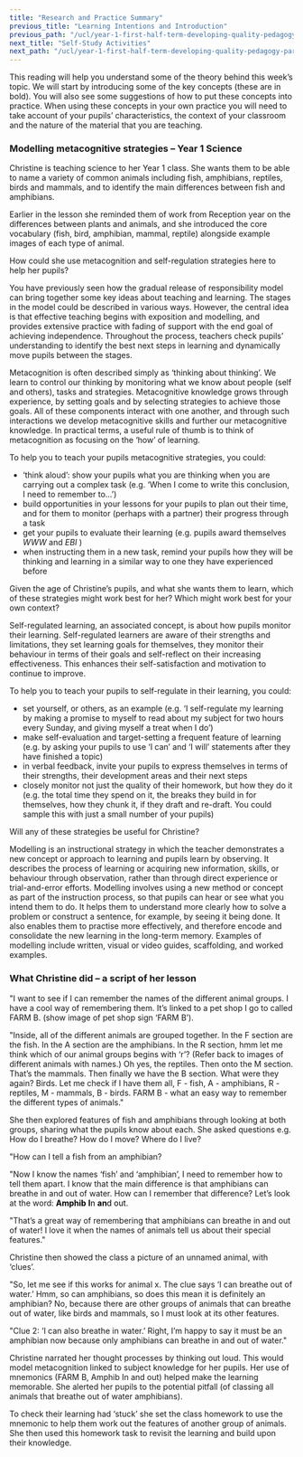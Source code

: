 ```yaml
---
title: "Research and Practice Summary"
previous_title: "Learning Intentions and Introduction"
previous_path: "/ucl/year-1-first-half-term-developing-quality-pedagogy-part-1/spring-week-4-ect-learning-intentions-and-introduction"
next_title: "Self-Study Activities"
next_path: "/ucl/year-1-first-half-term-developing-quality-pedagogy-part-1/spring-week-4-ect-self-study-activities"
---
```


This reading will help you understand some of the theory behind this week’s topic. We will start by introducing some of the key concepts (these are in bold). You will also see some suggestions of how to put these concepts into practice. When using these concepts in your own practice you will need to take account of your pupils’ characteristics, the context of your classroom and the nature of the material that you are teaching.

### Modelling metacognitive strategies – Year 1 Science

Christine is teaching science to her Year 1 class. She wants them to be able to name
a variety of common animals including fish, amphibians, reptiles, birds and mammals,
and to identify the main differences between fish and amphibians.

Earlier in the
lesson she reminded them of work from Reception year on the differences between plants
and animals, and she introduced the core vocabulary (fish, bird, amphibian, mammal,
reptile) alongside example images of each type of animal.

How could she use metacognition and self-regulation strategies here to help
her pupils?

You have previously seen how the gradual release of responsibility model can bring together some key ideas about teaching and learning. The stages in the model could be described in various ways. However, the central idea is that effective teaching begins with exposition and modelling, and provides extensive practice with fading of support with the end goal of achieving independence. Throughout the process, teachers check pupils’ understanding to identify the best next steps in learning and dynamically move pupils between the stages.

Metacognition is often described simply as ‘thinking about thinking’. We learn to control our thinking by monitoring what we know about people (self and others), tasks and strategies. Metacognitive knowledge grows through experience, by setting goals and by selecting strategies to achieve those goals. All of these components interact with one another, and through such interactions we develop metacognitive skills and further our metacognitive knowledge. In practical terms, a useful rule of thumb is to think of metacognition as focusing on the ‘how’ of learning.

To help you to teach your pupils metacognitive strategies, you could:

- ‘think aloud’: show your pupils what you are thinking when you are carrying out a complex task (e.g. ‘When I come to write this conclusion, I need to remember to...’)
- build opportunities in your lessons for your pupils to plan out their time, and for them to monitor (perhaps with a partner) their progress through a task
- get your pupils to evaluate their learning (e.g. pupils award themselves _WWW_ and _EBI_ )
- when instructing them in a new task, remind your pupils how they will be thinking and learning in a similar way to one they have experienced before

Given the age of Christine’s pupils, and what she wants them to learn, which
of these strategies might work best for her? Which might work best for your
own context?

Self-regulated learning, an associated concept, is about how pupils monitor their learning. Self-regulated learners are aware of their strengths and limitations, they set learning goals for themselves, they monitor their behaviour in terms of their goals and self-reflect on their increasing effectiveness. This enhances their self-satisfaction and motivation to continue to improve.

To help you to teach your pupils to self-regulate in their learning, you could:

- set yourself, or others, as an example (e.g. ‘I self-regulate my learning by making a promise to myself to read about my subject for two hours every Sunday, and giving myself a treat when I do’)
- make self-evaluation and target-setting a frequent feature of learning (e.g. by asking your pupils to use ‘I can’ and ‘I will’ statements after they have finished a topic)
- in verbal feedback, invite your pupils to express themselves in terms of their strengths, their development areas and their next steps
- closely monitor not just the quality of their homework, but how they do it (e.g. the total time they spend on it, the breaks they build in for themselves, how they chunk it, if they draft and re-draft. You could sample this with just a small number of your pupils)

Will any of these strategies be useful for Christine?

Modelling is an instructional strategy in which the teacher demonstrates a new concept or approach to learning and pupils learn by observing. It describes the process of learning or acquiring new information, skills, or behaviour through observation, rather than through direct experience or trial-and-error efforts. Modelling involves using a new method or concept as part of the instruction process, so that pupils can hear or see what you intend them to do. It helps them to understand more clearly how to solve a problem or construct a sentence, for example, by seeing it being done. It also enables them to practise more effectively, and therefore encode and consolidate the new learning in the long-term memory. Examples of modelling include written, visual or video guides, scaffolding, and worked examples.

### What Christine did – a script of her lesson

"I want to see if I can remember the names of the different animal groups. I have
a cool way of remembering them. It’s linked to a pet shop I go to called FARM B.
(show image of pet shop sign ‘FARM B’).

"Inside, all of the different animals are
grouped together. In the F section are the fish. In the A section are the amphibians.
In the R section, hmm let me think which of our animal groups begins with ‘r’? (Refer
back to images of different animals with names.) Oh yes, the reptiles. Then onto
the M section. That’s the mammals. Then finally we have the B section. What were
they again? Birds. Let me check if I have them all, F - fish, A - amphibians, R -
reptiles, M - mammals, B - birds. FARM B - what an easy way to remember the different
types of animals."

She then explored features of fish and amphibians through looking at both groups, sharing what the pupils know about each. She asked questions e.g. How do I breathe? How do I move? Where do I live?

"How can I tell a fish from an amphibian?

"Now I know the names ‘fish’ and ‘amphibian’, I need to remember how to tell them apart. I know that the main difference is that amphibians can breathe in and out of water. How can I remember that difference? Let’s look at the word: <span style="color: #000000;">**Amphib** **I**n **an**d out</span>.

"That’s a great way of remembering that amphibians can breathe in and out of water! I love it when the names of animals tell us about their special features."

Christine then showed the class a picture of an unnamed animal, with ‘clues’.

"So, let me see if this works for animal x. The clue says ‘I can breathe out of water.’ Hmm, so can amphibians, so does this mean it is definitely an amphibian? No, because there are other groups of animals that can breathe out of water, like birds and mammals, so I must look at its other features.

"Clue 2: ‘I can also breathe in water.’ Right, I’m happy to say it must be an amphibian now because only amphibians can breathe in and out of water."

Christine narrated her thought processes by thinking out loud. This would model metacognition linked to subject knowledge for her pupils. Her use of mnemonics (FARM B, Amphib In and out) helped make the learning memorable. She alerted her pupils to the potential pitfall (of classing all animals that breathe out of water amphibians).

To check their learning had ‘stuck’ she set the class homework to use the mnemonic to help them work out the features of another group of animals. She then used this homework task to revisit the learning and build upon their knowledge.
